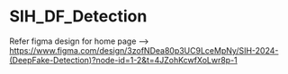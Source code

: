 # SIH_DF_Detection
Refer figma design for home page --> https://www.figma.com/design/3zofNDea80p3UC9LceMpNy/SIH-2024-(DeepFake-Detection)?node-id=1-2&t=4JZohKcwfXoLwr8p-1